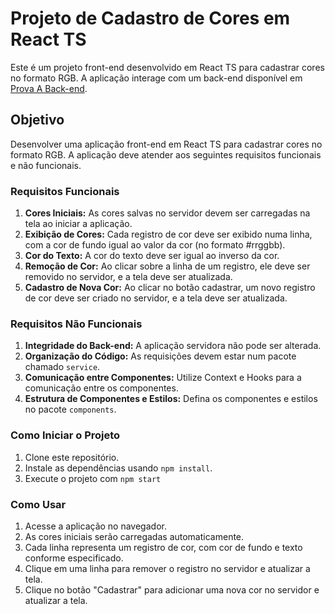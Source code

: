 # Projeto de Cadastro de Cores em React TS

Este é um projeto front-end desenvolvido em React TS para cadastrar cores no formato RGB. A aplicação interage com um back-end disponível em [Prova A Back-end](https://github.com/arleysouza/prova-a-back).

## Objetivo

Desenvolver uma aplicação front-end em React TS para cadastrar cores no formato RGB. A aplicação deve atender aos seguintes requisitos funcionais e não funcionais.

### Requisitos Funcionais

1. **Cores Iniciais:** As cores salvas no servidor devem ser carregadas na tela ao iniciar a aplicação.
2. **Exibição de Cores:** Cada registro de cor deve ser exibido numa linha, com a cor de fundo igual ao valor da cor (no formato #rrggbb).
3. **Cor do Texto:** A cor do texto deve ser igual ao inverso da cor.
4. **Remoção de Cor:** Ao clicar sobre a linha de um registro, ele deve ser removido no servidor, e a tela deve ser atualizada.
5. **Cadastro de Nova Cor:** Ao clicar no botão cadastrar, um novo registro de cor deve ser criado no servidor, e a tela deve ser atualizada.

### Requisitos Não Funcionais

1. **Integridade do Back-end:** A aplicação servidora não pode ser alterada.
2. **Organização do Código:** As requisições devem estar num pacote chamado `service`.
3. **Comunicação entre Componentes:** Utilize Context e Hooks para a comunicação entre os componentes.
4. **Estrutura de Componentes e Estilos:** Defina os componentes e estilos no pacote `components`.

### Como Iniciar o Projeto

1. Clone este repositório.
2. Instale as dependências usando `npm install`.
3. Execute o projeto com `npm start`

### Como Usar

1. Acesse a aplicação no navegador.
2. As cores iniciais serão carregadas automaticamente.
3. Cada linha representa um registro de cor, com cor de fundo e texto conforme especificado.
4. Clique em uma linha para remover o registro no servidor e atualizar a tela.
5. Clique no botão "Cadastrar" para adicionar uma nova cor no servidor e atualizar a tela.
